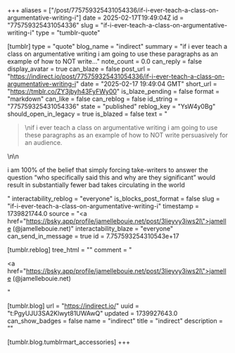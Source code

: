 +++
aliases = ["/post/775759325431054336/if-i-ever-teach-a-class-on-argumentative-writing-i"]
date = 2025-02-17T19:49:04Z
id = "775759325431054336"
slug = "if-i-ever-teach-a-class-on-argumentative-writing-i"
type = "tumblr-quote"

[tumblr]
type = "quote"
blog_name = "indirect"
summary = "if i ever teach a class on argumentative writing i am going to use these paragraphs as an example of how to NOT write..."
note_count = 0.0
can_reply = false
display_avatar = true
can_blaze = false
post_url = "https://indirect.io/post/775759325431054336/if-i-ever-teach-a-class-on-argumentative-writing-i"
date = "2025-02-17 19:49:04 GMT"
short_url = "https://tmblr.co/ZY3jbyh43FyFWy00"
is_blaze_pending = false
format = "markdown"
can_like = false
can_reblog = false
id_string = "775759325431054336"
state = "published"
reblog_key = "YsW4y0Bg"
should_open_in_legacy = true
is_blazed = false
text = "<blockquote><p>\nif i ever teach a class on argumentative writing i am going to use these paragraphs as an example of how to NOT write persuasively for an audience.</p></blockquote>\n\n<p>i am 100% of the belief that simply forcing take-writers to answer the question &ldquo;who specifically said this and why are they significant&rdquo; would result in substantially fewer bad takes circulating in the world</p>"
interactability_reblog = "everyone"
is_blocks_post_format = false
slug = "if-i-ever-teach-a-class-on-argumentative-writing-i"
timestamp = 1739821744.0
source = "<a href=\"https://bsky.app/profile/jamellebouie.net/post/3lieyvy3iws2l\">jamelle (@jamellebouie.net)</a>"
interactability_blaze = "everyone"
can_send_in_message = true
id = 7.757593254310543e+17

[tumblr.reblog]
tree_html = ""
comment = "<p><a href=\"https://bsky.app/profile/jamellebouie.net/post/3lieyvy3iws2l\">jamelle (@jamellebouie.net)</a></p>"

[tumblr.blog]
url = "https://indirect.io/"
uuid = "t:PgyUJU3SA2Klwyt81UWAwQ"
updated = 1739927643.0
can_show_badges = false
name = "indirect"
title = "indirect"
description = ""

[tumblr.blog.tumblrmart_accessories]
+++
